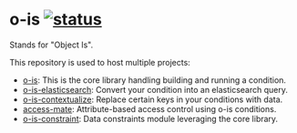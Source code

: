 # o-is [![status][badge-url]][ci-url]

Stands for "Object Is".

This repository is used to host multiple projects:
- [o-is](packages/o-is): This is the core library handling building and running
a condition.
- [o-is-elasticsearch](packages/o-is-elasticsearch): Convert your condition
into an elasticsearch query.
- [o-is-contextualize](packages/o-is-contextualize): Replace certain keys
in your conditions with data.
- [access-mate](packages/access-mate): Attribute-based access control using
o-is conditions.
- [o-is-constraint](packages/o-is-constraint): Data constraints module
leveraging the core library.

[badge-url]: https://travis-ci.org/AGhost-7/o-is.svg?branch=master
[ci-url]: https://travis-ci.org/AGhost-7/o-is

